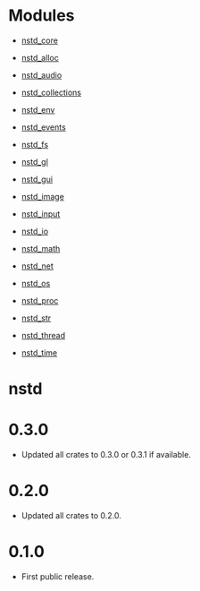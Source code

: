 # Modules

- [nstd_core](src/core/CHANGELOG.md)

- [nstd_alloc](src/std/alloc/CHANGELOG.md)

- [nstd_audio](src/std/audio/CHANGELOG.md)

- [nstd_collections](src/std/collections/CHANGELOG.md)

- [nstd_env](src/std/env/CHANGELOG.md)

- [nstd_events](src/std/events/CHANGELOG.md)

- [nstd_fs](src/std/fs/CHANGELOG.md)

- [nstd_gl](src/std/gl/CHANGELOG.md)

- [nstd_gui](src/std/gui/CHANGELOG.md)

- [nstd_image](src/std/image/CHANGELOG.md)

- [nstd_input](src/std/input/CHANGELOG.md)

- [nstd_io](src/std/io/CHANGELOG.md)

- [nstd_math](src/std/math/CHANGELOG.md)

- [nstd_net](src/std/net/CHANGELOG.md)

- [nstd_os](src/std/os/CHANGELOG.md)

- [nstd_proc](src/std/proc/CHANGELOG.md)

- [nstd_str](src/std/str/CHANGELOG.md)

- [nstd_thread](src/std/thread/CHANGELOG.md)

- [nstd_time](src/std/time/CHANGELOG.md)

# nstd
# 0.3.0
- Updated all crates to 0.3.0 or 0.3.1 if available.
# 0.2.0
- Updated all crates to 0.2.0.
# 0.1.0
- First public release.
